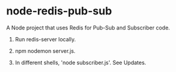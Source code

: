 # node-redis-pub-sub
A Node project that uses Redis for Pub-Sub and Subscriber code. 

1. Run redis-server locally. 

2. npm nodemon server.js.

3. In different shells, 'node subscriber.js'. See Updates. 
